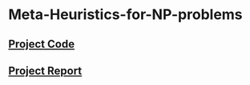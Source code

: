 # Meta-Heuristics-for-NP-problems
## [Project Code](https://colab.research.google.com/drive/1l-p6-3X1ZUoTMTAfiawpu_e6rrKMPJN-?usp=sharing)
## [Project Report](https://docs.google.com/document/d/1Bl2n0d_iqocIeQv1fxFvRTW7oTwnrTFeNYaCJk0gfno/edit?usp=sharing)
